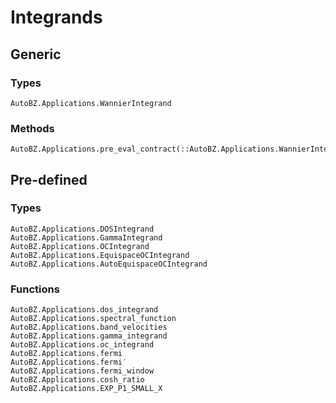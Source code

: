 # Integrands

## Generic

### Types

```@docs
AutoBZ.Applications.WannierIntegrand
```

### Methods

```@docs
AutoBZ.Applications.pre_eval_contract(::AutoBZ.Applications.WannierIntegrand,::Any,::Any)
```

## Pre-defined

### Types

```@docs
AutoBZ.Applications.DOSIntegrand
AutoBZ.Applications.GammaIntegrand
AutoBZ.Applications.OCIntegrand
AutoBZ.Applications.EquispaceOCIntegrand
AutoBZ.Applications.AutoEquispaceOCIntegrand
```

### Functions

```@docs
AutoBZ.Applications.dos_integrand
AutoBZ.Applications.spectral_function
AutoBZ.Applications.band_velocities
AutoBZ.Applications.gamma_integrand
AutoBZ.Applications.oc_integrand
AutoBZ.Applications.fermi
AutoBZ.Applications.fermi′
AutoBZ.Applications.fermi_window
AutoBZ.Applications.cosh_ratio
AutoBZ.Applications.EXP_P1_SMALL_X
```